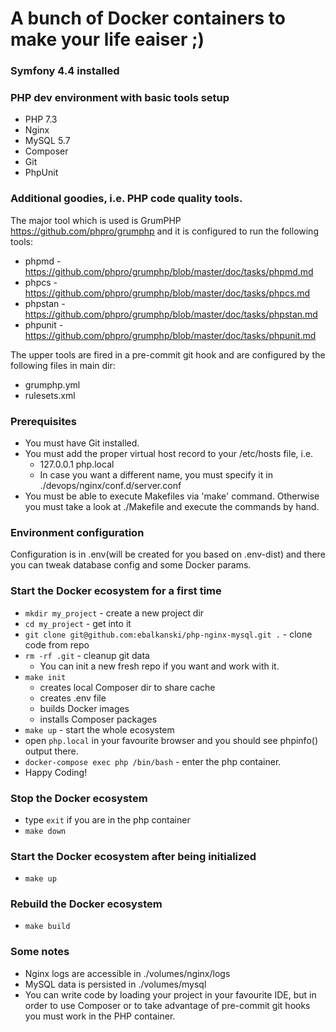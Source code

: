 # A bunch of Docker containers to make your life eaiser ;)

### Symfony 4.4 installed

### PHP dev environment with basic tools setup
- PHP 7.3
- Nginx
- MySQL 5.7
- Composer
- Git
- PhpUnit

### Additional goodies, i.e. PHP code quality tools.
The major tool which is used is GrumPHP https://github.com/phpro/grumphp and it is configured to run the following tools:
- phpmd - https://github.com/phpro/grumphp/blob/master/doc/tasks/phpmd.md
- phpcs - https://github.com/phpro/grumphp/blob/master/doc/tasks/phpcs.md 
- phpstan - https://github.com/phpro/grumphp/blob/master/doc/tasks/phpstan.md
- phpunit - https://github.com/phpro/grumphp/blob/master/doc/tasks/phpunit.md

The upper tools are fired in a pre-commit git hook and are configured by the following files in main dir:
- grumphp.yml
- rulesets.xml

### Prerequisites
- You must have Git installed.
- You must add the proper virtual host record to your /etc/hosts file, i.e.
    - 127.0.0.1	php.local
    - In case you want a different name, you must specify it in ./devops/nginx/conf.d/server.conf
- You must be able to execute Makefiles via 'make' command. Otherwise you must take a look at ./Makefile and execute the commands by hand. 

### Environment configuration
Configuration is in .env(will be created for you based on .env-dist) and there you can tweak database config and some Docker params.

### Start the Docker ecosystem for a first time
- `mkdir my_project` - create a new project dir
- `cd my_project` - get into it
- `git clone git@github.com:ebalkanski/php-nginx-mysql.git .` - clone code from repo
- `rm -rf .git` - cleanup git data
    - You can init a new fresh repo if you want and work with it.
- `make init`
    - creates local Composer dir to share cache
    - creates .env file
    - builds Docker images
    - installs Composer packages
- `make up` - start the whole ecosystem
- open `php.local` in your favourite browser and you should see phpinfo() output there.
- `docker-compose exec php /bin/bash` - enter the php container.
- Happy Coding!

### Stop the Docker ecosystem
- type `exit` if you are in the php container
- `make down`

### Start the Docker ecosystem after being initialized
- `make up`

### Rebuild the Docker ecosystem
- `make build`

### Some notes
- Nginx logs are accessible in ./volumes/nginx/logs
- MySQL data is persisted in ./volumes/mysql
- You can write code by loading your project in your favourite IDE, but in order to use Composer or to take advantage of pre-commit git hooks you must work in the PHP container.